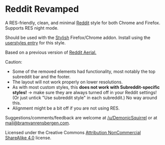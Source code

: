Reddit Revamped
=========================

A RES-friendly, clean, and minimal <a href = "http://www.reddit.com">Reddit</a> style for both Chrome and Firefox. Supports RES night mode.

Should be used with the <a href = "https://userstyles.org/">Stylish</a> Firefox/Chrome addon. Install using the <a href ="https://userstyles.org/styles/90951/reddit-revamped">userstyles entry</a> for this style.

Based on a previous version of <a href = "http://userstyles.org/styles/71917/aerial-a-css-style-for-reddit-res-compatible">Reddit Aerial.</a>


Caution: <ul>
<li>Some of the removed elements had functionality, most notably the top subreddit bar and the footer.</li>
<li>The layout will not work properly on lower resolutions.</li>
<li>As with most custom styles, this <strong>does not work with Subreddit-specific styles!</strong> -> make sure they are always turned off in your Reddit settings! (Or just untick "Use subreddit style" in each subreddit.) No way around this.</li>
<li>Alignment might be a bit off if you are not using RES.</li>
</ul>

Suggestions/comments/feedback are welcome at <a href = "http://www.reddit.com/u/DemonicSquirrel">/u/DemonicSquirrel</a> or at  <a href="mailto:mail@bramvanrensbergen.com">mail@bramvanrensbergen.com</a>.

Licensed under the Creative Commons <a href="https://creativecommons.org/licenses/by-nc-sa/4.0/">Attribution NonCommercial ShareAlike 4.0</a> license.
